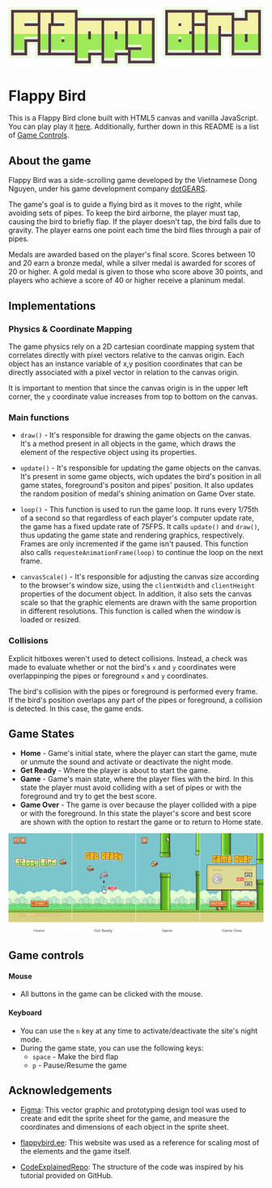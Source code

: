 <p align="center">
  <img alt="Flappy Bird" src="img/flappy_bird.png" />
</p>

# Flappy Bird
This is a Flappy Bird clone built with HTML5 canvas and vanilla JavaScript. You can play play it [here](https://mmarqs.github.io/FlappyBird/). Additionally, further down in this README is a list of [Game Controls](#game-controls).


## About the game
Flappy Bird was a side-scrolling game developed by the Vietnamese Dong Nguyen, under his game development company [dotGEARS](https://dotgears.com).

The game's goal is to guide a flying bird as it moves to the right, while avoiding sets of pipes. To keep the bird airborne, the player must tap, causing the bird to briefly flap. If the player doesn't tap, the bird falls due to gravity. The player earns one point each time the bird flies through a pair of pipes. 

Medals are awarded based on the player's final score. Scores between 10 and 20 earn a bronze medal, while a silver medal is awarded for scores of 20 or higher. A gold medal is given to those who score above 30 points, and players who achieve a score of 40 or higher receive a planinum medal.


## Implementations

### Physics & Coordinate Mapping
The game physics rely on a 2D cartesian coordinate mapping system that correlates directly with pixel vectors relative to the canvas origin. Each object has an instance variable of x,y position coordinates that can be directly associated with a pixel vector in relation to the canvas origin. 

It is important to mention that since the canvas origin is in the upper left corner, the ```y``` coordinate value increases from top to bottom on the canvas.

### Main functions
- ```draw()``` - It's responsible for drawing the game objects on the canvas. It's a method present in all objects in the game, which draws the element of the respective object using its properties.

- ```update()``` - It's responsible for updating the game objects on the canvas. It's present in some game objects, wich updates the bird's position in all game states, foreground's positon and pipes' position. It also updates the random position of medal's shining animation on Game Over state.

- ```loop()``` - This function is used to run the game loop. It runs every 1/75th of a second so that regardless of each player's computer update rate, the game has a fixed update rate of 75FPS. It calls ```update()``` and ```draw()```, thus updating the game state and rendering graphics, respectively. Frames are only incremented if the game isn't paused. This function also calls ```requesteAnimationFrame(loop)``` to continue the loop on the next frame.

- ```canvasScale()``` - It's responsible for adjusting the canvas size according to the browser's window size, using the ```clientWidth``` and ```clientHeight``` properties of the document object. In addition, it also sets the canvas scale so that the graphic elements are drawn with the same proportion in different resolutions. This function is called when the window is loaded or resized.

### Collisions
Explicit hitboxes weren't used to detect collisions. Instead, a check was made to evaluate whether or not the bird's ```x``` and ```y``` coordinates  were overlappinping the pipes or foreground ```x``` and ```y``` coordinates.

The bird's collision with the pipes or foreground is performed every frame. If the bird's position overlaps any part of the pipes or foreground, a collision is detected. In this case, the game ends.


## Game States
- **Home** - Game's initial state, where the player can start the game, mute or unmute the sound and activate or deactivate the night mode.
- **Get Ready** - Where the player is about to start the game.
- **Game** - Game's main state, where the player flies with the bird. In this state the player must avoid colliding with a set of pipes or with the foreground and try to get the best score.
- **Game Over** - The game is over because the player collided with a pipe or with the foreground. In this state the player's score and best score are shown with the option to restart the game or to return to Home state.
<p align="center">
  <img alt="Game States" src="img/game_states.png" />
</p>


## Game controls
#### Mouse
- All buttons in the game can be clicked with the mouse.
#### Keyboard
- You can use the ```n``` key at any time to activate/deactivate the site's night mode.
- During the game state, you can use the following keys:
    - ```space``` - Make the bird flap
    - ```p``` - Pause/Resume the game


## Acknowledgements
- [Figma](https://www.figma.com): This vector graphic and prototyping design tool was used to create and edit the sprite sheet for the game, and measure the coordinates and dimensions of each object in the sprite sheet.

- [flappybird.ee](https://flappybird.ee): This website was used as a reference for scaling most of the elements and the game itself.

- [CodeExplainedRepo](https://github.com/CodeExplainedRepo): The structure of the code was inspired by his tutorial provided on GitHub.
